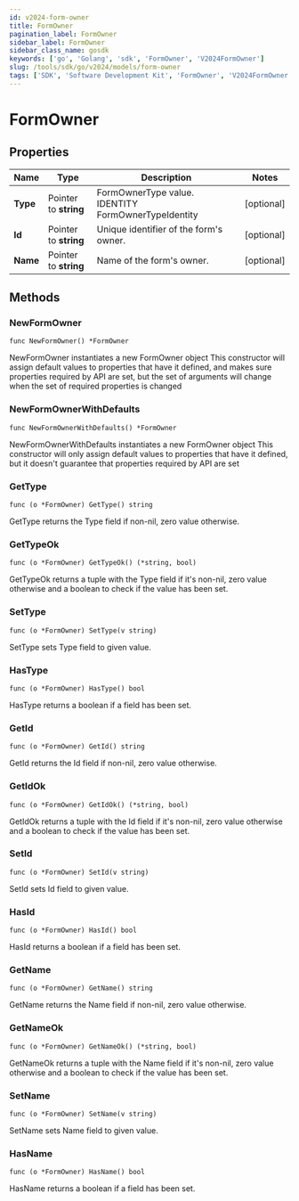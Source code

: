```yaml
---
id: v2024-form-owner
title: FormOwner
pagination_label: FormOwner
sidebar_label: FormOwner
sidebar_class_name: gosdk
keywords: ['go', 'Golang', 'sdk', 'FormOwner', 'V2024FormOwner'] 
slug: /tools/sdk/go/v2024/models/form-owner
tags: ['SDK', 'Software Development Kit', 'FormOwner', 'V2024FormOwner']
---
```


# FormOwner

## Properties

Name | Type | Description | Notes
------------ | ------------- | ------------- | -------------
**Type** | Pointer to **string** | FormOwnerType value. IDENTITY FormOwnerTypeIdentity | [optional] 
**Id** | Pointer to **string** | Unique identifier of the form's owner. | [optional] 
**Name** | Pointer to **string** | Name of the form's owner. | [optional] 

## Methods

### NewFormOwner

`func NewFormOwner() *FormOwner`

NewFormOwner instantiates a new FormOwner object
This constructor will assign default values to properties that have it defined,
and makes sure properties required by API are set, but the set of arguments
will change when the set of required properties is changed

### NewFormOwnerWithDefaults

`func NewFormOwnerWithDefaults() *FormOwner`

NewFormOwnerWithDefaults instantiates a new FormOwner object
This constructor will only assign default values to properties that have it defined,
but it doesn't guarantee that properties required by API are set

### GetType

`func (o *FormOwner) GetType() string`

GetType returns the Type field if non-nil, zero value otherwise.

### GetTypeOk

`func (o *FormOwner) GetTypeOk() (*string, bool)`

GetTypeOk returns a tuple with the Type field if it's non-nil, zero value otherwise
and a boolean to check if the value has been set.

### SetType

`func (o *FormOwner) SetType(v string)`

SetType sets Type field to given value.

### HasType

`func (o *FormOwner) HasType() bool`

HasType returns a boolean if a field has been set.

### GetId

`func (o *FormOwner) GetId() string`

GetId returns the Id field if non-nil, zero value otherwise.

### GetIdOk

`func (o *FormOwner) GetIdOk() (*string, bool)`

GetIdOk returns a tuple with the Id field if it's non-nil, zero value otherwise
and a boolean to check if the value has been set.

### SetId

`func (o *FormOwner) SetId(v string)`

SetId sets Id field to given value.

### HasId

`func (o *FormOwner) HasId() bool`

HasId returns a boolean if a field has been set.

### GetName

`func (o *FormOwner) GetName() string`

GetName returns the Name field if non-nil, zero value otherwise.

### GetNameOk

`func (o *FormOwner) GetNameOk() (*string, bool)`

GetNameOk returns a tuple with the Name field if it's non-nil, zero value otherwise
and a boolean to check if the value has been set.

### SetName

`func (o *FormOwner) SetName(v string)`

SetName sets Name field to given value.

### HasName

`func (o *FormOwner) HasName() bool`

HasName returns a boolean if a field has been set.


